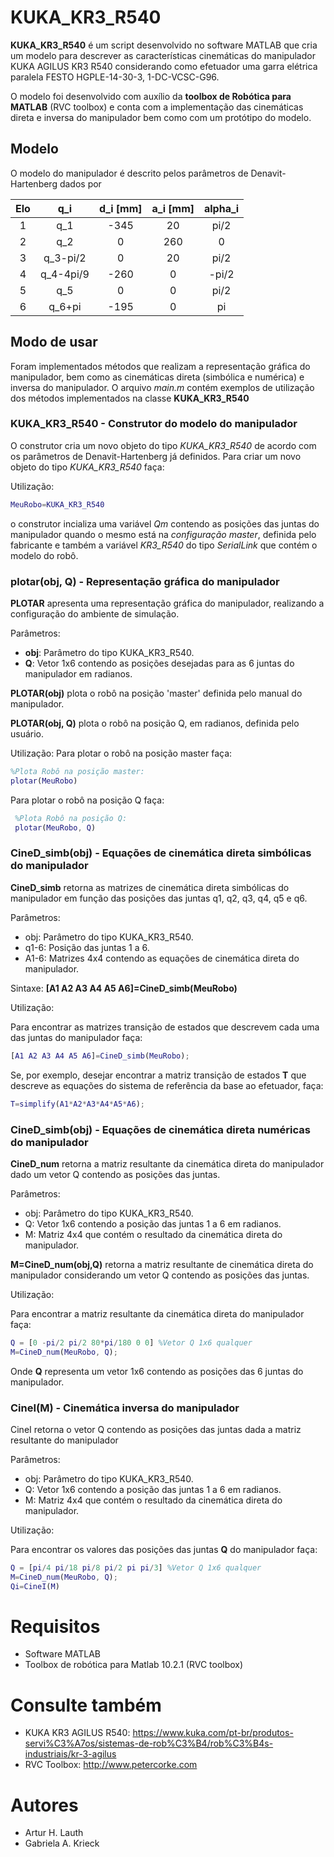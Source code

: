 # KUKA_KR3_R540

**KUKA_KR3_R540** é um script desenvolvido no software MATLAB  que cria um modelo para descrever as características cinemáticas  do manipulador KUKA AGILUS KR3 R540 considerando como efetuador uma garra elétrica paralela FESTO HGPLE-14-30-3, 1-DC-VCSC-G96.

O modelo foi desenvolvido com auxílio da **toolbox de Robótica para  MATLAB** (RVC toolbox) e conta com a implementação das cinemáticas direta e inversa do manipulador bem como com um protótipo do modelo.


## Modelo
O modelo do manipulador é descrito pelos parâmetros de Denavit-Hartenberg dados  por

Elo | q_i  | d_i [mm] | a_i [mm] | alpha_i |
:---------: | :---------:  | :------: | :------: | :------: 
1 | q_1 | -345   |   20   |  pi/2  |
2 | q_2 |   0     |  260   |    0   |
3 | q_3-pi/2  |   0     |   20   |  pi/2  |
4 | q_4-4pi/9|  -260   |    0   | -pi/2   |
5 | q_5 |   0     |    0   |  pi/2  |
6 | q_6+pi |  -195   |    0   |   pi  |


## Modo de usar

Foram implementados métodos que realizam a representação gráfica do manipulador, bem como as cinemáticas direta (simbólica e numérica) e inversa do manipulador. O arquivo *main.m* contém exemplos de utilização dos métodos implementados  na classe **KUKA_KR3_R540**

### KUKA_KR3_R540 - Construtor do modelo do manipulador

O construtor cria um novo objeto do tipo *KUKA_KR3_R540* de acordo com os parâmetros de Denavit-Hartenberg já definidos. Para criar um novo objeto do tipo *KUKA_KR3_R540* faça:

Utilização:
``` matlab
MeuRobo=KUKA_KR3_R540
```

o construtor incializa uma variável *Qm* contendo as posições das juntas do manipulador quando o mesmo está na *configuração master*, definida pelo fabricante e também a variável *KR3_R540* do tipo *SerialLink* que contém o modelo do robô.

### plotar(obj, Q) - Representação gráfica do manipulador

**PLOTAR** apresenta uma representação gráfica do manipulador, realizando a configuração do ambiente de simulação.


 Parâmetros: 
 - **obj**: Parâmetro do tipo KUKA_KR3_R540.
 - **Q**: Vetor 1x6 contendo as posições desejadas para as 6 juntas do manipulador em radianos.



**PLOTAR(obj)** plota o robô na posição 'master' definida pelo manual do manipulador. 

**PLOTAR(obj, Q)** plota o robô na posição Q, em radianos, definida pelo usuário.

Utilização:
Para plotar o robô na posição master faça:
``` matlab
%Plota Robô na posição master:
plotar(MeuRobo)
```

Para plotar o robô na posição Q faça:
``` matlab
 %Plota Robô na posição Q:
 plotar(MeuRobo, Q)
```
### CineD_simb(obj) - Equações de cinemática direta simbólicas do manipulador
 
 **CineD_simb**  retorna as matrizes de cinemática direta simbólicas do manipulador em função das posições das juntas q1, q2, q3, q4, q5 e q6.

Parâmetros: 
- obj: Parâmetro do tipo KUKA_KR3_R540.
- q1-6: Posição das juntas 1 a 6.
- A1-6: Matrizes 4x4 contendo as equações de cinemática direta do manipulador.

Sintaxe:
**[A1 A2 A3 A4 A5 A6]=CineD_simb(MeuRobo)**

Utilização:

Para encontrar as matrizes transição de estados que descrevem cada uma das juntas do manipulador faça:

``` matlab
[A1 A2 A3 A4 A5 A6]=CineD_simb(MeuRobo);
```

Se, por exemplo, desejar encontrar a matriz transição de estados **T** que descreve as equações do sistema de referência da base ao efetuador, faça:

``` matlab
T=simplify(A1*A2*A3*A4*A5*A6);
```

### CineD_simb(obj) - Equações de cinemática direta numéricas do manipulador
 **CineD_num** retorna a matriz resultante da cinemática direta do manipulador dado um vetor Q contendo as posições das juntas.

Parâmetros: 
- obj: Parâmetro do tipo KUKA_KR3_R540.
- Q: Vetor 1x6 contendo a posição das juntas 1 a 6 em radianos.
- M: Matriz 4x4 que contém o resultado da cinemática direta do manipulador.

**M=CineD_num(obj,Q)** retorna a matriz resultante de cinemática direta do manipulador considerando um vetor Q contendo as posições das juntas.
 
 Utilização:
 
 Para encontrar a matriz resultante da cinemática direta do manipulador faça:
 
 ``` matlab
Q = [0 -pi/2 pi/2 80*pi/180 0 0] %Vetor Q 1x6 qualquer
M=CineD_num(MeuRobo, Q);
```

Onde **Q** representa um vetor 1x6 contendo as posições das 6 juntas do manipulador.

### CineI(M) - Cinemática inversa do manipulador
CineI retorna o vetor Q contendo as posições das juntas dada a matriz resultante do manipulador

Parâmetros: 
- obj: Parâmetro do tipo KUKA_KR3_R540.
- Q: Vetor 1x6 contendo a posição das juntas 1 a 6 em radianos.
- M: Matriz 4x4 que contém o resultado da cinemática direta do manipulador.   

 Utilização:
 
 Para encontrar os valores das posições das juntas **Q** do manipulador faça:
 
  ``` matlab
Q = [pi/4 pi/18 pi/8 pi/2 pi pi/3] %Vetor Q 1x6 qualquer
M=CineD_num(MeuRobo, Q);
Qi=CineI(M)
```

# Requisitos
- Software MATLAB 
- Toolbox de robótica para Matlab 10.2.1 (RVC toolbox) 

# Consulte também
- KUKA KR3 AGILUS R540:  https://www.kuka.com/pt-br/produtos-servi%C3%A7os/sistemas-de-rob%C3%B4/rob%C3%B4s-industriais/kr-3-agilus
 - RVC Toolbox: http://www.petercorke.com

# Autores 
- Artur H. Lauth
- Gabriela A. Krieck
